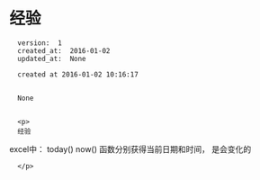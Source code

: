 
  # 经验

      version:  1
      created_at:  2016-01-02
      updated_at:  None

      created at 2016-01-02 10:16:17 


      None


      <p>
      经验
excel中：
 today() now() 函数分别获得当前日期和时间， 是会变化的

      </p>

  